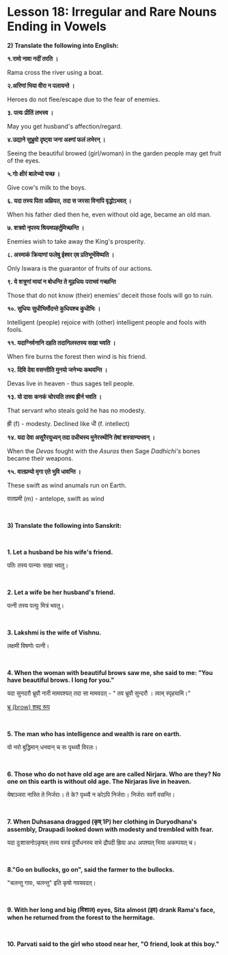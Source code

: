 # Lesson 18: Irregular and Rare Nouns Ending in Vowels

**2) Translate the following into English:**

**१.रामो नावा नदीं तरति ।**

Rama cross the river using a boat.

**२.अरिणां भिया वीरा न पलायन्ते ।**

Heroes do not flee/escape due to the fear of enemies.

**३. पत्यः प्रीतिं लभस्व ।**

May you get husband's affection/regard.


**४.उद्याने सुभ्रुवो दृष्ट्वा जना अक्ष्णां फलं लभेरन् ।**

Seeing the beautiful browed (girl/woman) in the garden people may get fruit of the eyes.

**५.गोः क्षीरं बालेभ्यो यच्छ ।**

Give cow's milk to the boys.

**६. यदा तस्य पिता अम्रियत, तदा स जरसा विनापि वृद्धोऽभवत् ।**

When his father died then he, even without old age, became an old man.

**७. शत्रवो नृपस्य श्रियमपहर्तुमिच्छन्ति ।**

Enemies wish to take away the King's prosperity.

**८. अस्माकं क्रियाणां फलेषु ईश्वर एव प्रतिभूर्भविष्यति ।**

Only Iswara is the guarantor of fruits of our actions.

**९. ये शत्रूणां मायां न बोधन्ति ते मूढधियः पराभवं गच्छन्ति**

Those that do not know (their) enemies' deceit those fools will go to ruin.

**१०. सुधियः सुधीभिर्मोदन्ते कुधियश्च कुधीभिः ।**

Intelligent (people) rejoice with (other) intelligent people and fools with fools.

**११. यदाग्निर्वनानि दहति तदानिलस्तस्य सखा भवति ।**

When fire burns the forest then wind is his friend.

**१२. दिवि देवा वसन्तीति मुनयो जनेभ्यः कथयन्ति ।**

Devas live in heaven - thus sages tell people.

**१३. यो दासः कनकं चोरयति तस्य ह्रीर्न भवति ।**

That servant who steals gold he has no modesty.

ह्री (f) - modesty. Declined like धी (f. intellect)

**१४. यदा देवा असुरैरयुध्यन् तदा दधीचस्य मुनेरस्थीनि तेषां शस्त्राण्यभवन्‌ ।**

When the *Devas* fought with the *Asuras* then Sage *Dadhichi's* bones became their weapons.

**१५. वातप्रम्यो मृगा एते भुवि धावन्ति ।**

These swift as wind anumals run on Earth.

वातप्रमी (m) - antelope, swift as wind


<BR>

**3) Translate the following into Sanskrit:** 

<BR> 

**1. Let a husband be his wife's friend.**

पतिः तस्य पत्न्याः सखा भवतु।

<BR>

**2. Let a wife be her husband's friend.**

पत्नी तस्य पत्युः मित्रं भवतु।

<BR>

**3. Lakshmi is the wife of Vishnu.**

लक्षमी विषणोः पत्नी।

<BR>

**4. When the woman with beautiful brows saw me, she said to me: "You have beautiful brows. I long for you."**

यदा  सुनदरौ भ्रूवौ नारी मामपश्यत् तदा सा मामवदत् - " तव भ्रूवौ सुन्दरौ । त्वाम् स्पृहयामि।"

[भ्रू (brow) शब्द रूप](https://knowledgegallery.in/bhru-shabd-roop-in-sanskrit/)

<BR>

**5. The man who has intelligence and wealth is rare on earth.**

यो नरो बुद्धिमान् धनवान् च सः पृथ्व्यौ विरलः।

<BR>

**6. Those who do not have old age are are called Nirjara. Who are they? No one on this earth is without old age. The Nirjaras live in heaven.**

येषाञ्जरा नास्ति ते निर्जराः। ते के? पृथ्व्यै न कोऽपि निर्जराः। निर्जराः स्वर्गे वसन्ति।

<BR>

**7. When Duhsasana dragged (कृष् 1P) her clothing in Duryodhana's assembly, Draupadi looked down with modesty and trembled with fear.**

यदा दुःशासनोऽकृषत् तस्य वस्त्रं दुर्योधनस्य सभे द्रौपदी ह्रिया अधः अपश्यत् भिया अकम्पयत् च।

<BR>

**8."Go on bullocks, go on", said the farmer to the bullocks.**

"चलन्तु गावः, चलन्तु" इति कृषो गवयवदत्।

<BR>

**9. With her long and big (विशाल) eyes, Sita almost (इव) drank Rama's face, when he returned from the forest to the hermitage.**

<BR>

**10. Parvati said to the girl who stood near her, "O friend, look at this boy."**

